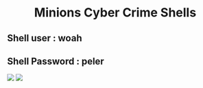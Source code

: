 <h1><p align="center"> Minions Cyber Crime Shells </p></h1>

## Shell user : woah
## Shell Password : peler

<img src="https://raw.githubusercontent.com/7r0j4ncodeing/Web-Shells/main/.img/16.PNG">

<img src="https://raw.githubusercontent.com/7r0j4ncodeing/Web-Shells/main/.img/17.PNG">


